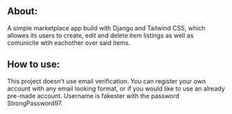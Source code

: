## About:

A simple marketplace app build with Django and Tailwind CSS, which allowes its users to create, edit and delete item listings as well as comunicite wtih eachother over said items.

## How to use:

This project doesn't use email verification. You can register your own account with any email looking format, or if you would like to use an already pre-made account. Username is fakester with the password StrongPassword97.


